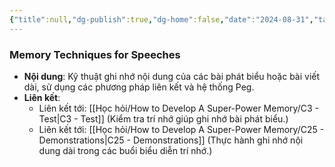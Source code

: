 ```yaml
---
{"title":null,"dg-publish":true,"dg-home":false,"date":"2024-08-31","tags":["#book","#memory","#How_to_Develop_A_Super_Power_Memory"],"Chương":"Chương9","permalink":"/hoc-hoi/how-to-develop-a-super-power-memory/memory-techniques-for-speeches/","dgPassFrontmatter":true,"noteIcon":"","updated":"2025-01-14T22:10:37.566+07:00"}
---
```


### Memory Techniques for Speeches

- **Nội dung**: Kỹ thuật ghi nhớ nội dung của các bài phát biểu hoặc bài viết dài, sử dụng các phương pháp liên kết và hệ thống Peg.
- **Liên kết**:
    - Liên kết tới: [[Học hỏi/How to Develop A Super-Power Memory/C3 - Test\|C3 - Test]] (Kiểm tra trí nhớ giúp ghi nhớ bài phát biểu.)
    - Liên kết tới: [[Học hỏi/How to Develop A Super-Power Memory/C25 -  Demonstrations\|C25 -  Demonstrations]] (Thực hành ghi nhớ nội dung dài trong các buổi biểu diễn trí nhớ.)